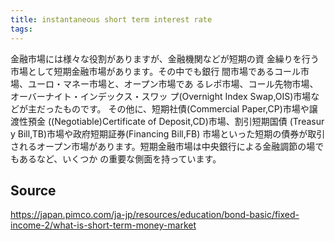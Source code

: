 ```yaml
---
title: instantaneous short term interest rate
tags: 
---
```


金融市場には様々な役割がありますが、金融機関などが短期の資 金繰りを行う市場として短期金融市場があります。その中でも銀行 間市場であるコール市場、ユーロ・マネー市場と、オープン市場であ るレポ市場、コール先物市場、オーバーナイト・インデックス・スワッ プ(Overnight Index Swap,OIS)市場などが主だったものです。 その他に、短期社債(Commercial Paper,CP)市場や譲渡性預金 ((Negotiable)Certificate of Deposit,CD)市場、割引短期国債 (Treasur y Bill,TB)市場や政府短期証券(Financing Bill,FB) 市場といった短期の債券が取引されるオープン市場があります。短期金融市場は中央銀行による金融調節の場でもあるなど、いくつか の重要な側面を持っています。

## Source
https://japan.pimco.com/ja-jp/resources/education/bond-basic/fixed-income-2/what-is-short-term-money-market